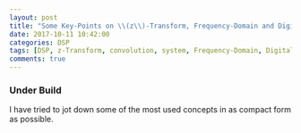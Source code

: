 ```yaml
---
layout: post
title: "Some Key-Points on \\(z\\)-Transform, Frequency-Domain and Digital Filters"
date: 2017-10-11 10:42:00
categories: DSP
tags: [DSP, z-Transform, convolution, system, Frequency-Domain, Digital Filters]
comments: true
---
```


### Under Build

I have tried to jot down some of the most used concepts in as compact form as possible.
